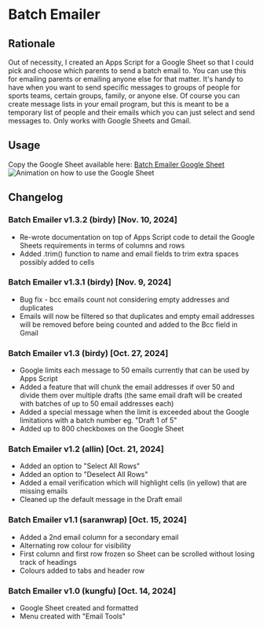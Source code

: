 # Batch Emailer

## Rationale
Out of necessity, I created an Apps Script for a Google Sheet so that I could pick and choose which parents to send a batch email to. You can use this for emailing parents or emailing anyone else for that matter. It's handy to have when you want to send specific messages to groups of people for sports teams, certain groups, family, or anyone else. Of course you can create message lists in your email program, but this is meant to be a temporary list of people and their emails which you can just select and send messages to. Only works with Google Sheets and Gmail.

## Usage
Copy the Google Sheet available here: [Batch Emailer Google Sheet](https://docs.google.com/spreadsheets/d/1_GBEL4F2JmbVhUSW21HPu8fMpxNp51gkV8lLS2ZgyGQ/copy)
![Animation on how to use the Google Sheet](https://secretgoldfish.weebly.com/uploads/3/6/5/7/365767/batch-emailer-v1-3-birdy-demo_orig.gif)

## Changelog
### Batch Emailer v1.3.2 (birdy) [Nov. 10, 2024]
* Re-wrote documentation on top of Apps Script code to detail the Google Sheets requirements in terms of columns and rows
* Added .trim() function to name and email fields to trim extra spaces possibly added to cells

### Batch Emailer v1.3.1 (birdy) [Nov. 9, 2024]
* Bug fix - bcc emails count not considering empty addresses and duplicates
* Emails will now be filtered so that duplicates and empty email addresses will be removed before being counted and added to the Bcc field in Gmail

### Batch Emailer v1.3 (birdy) [Oct. 27, 2024]
* Google limits each message to 50 emails currently that can be used by Apps Script
* Added a feature that will chunk the email addresses if over 50 and divide them over multiple drafts (the same email draft will be created with batches of up to 50 email addresses each)
* Added a special message when the limit is exceeded about the Google limitations with a batch number eg. "Draft 1 of 5"
* Added up to 800 checkboxes on the Google Sheet

### Batch Emailer v1.2 (allin) [Oct. 21, 2024]
* Added an option to "Select All Rows"
* Added an option to "Deselect All Rows"
* Added a email verification which will highlight cells (in yellow) that are missing emails
* Cleaned up the default message in the Draft email

### Batch Emailer v1.1 (saranwrap) [Oct. 15, 2024]
* Added a 2nd email column for a secondary email
* Alternating row colour for visibility
* First column and first row frozen so Sheet can be scrolled without losing track of headings
* Colours added to tabs and header row

### Batch Emailer v1.0 (kungfu) [Oct. 14, 2024]
* Google Sheet created and formatted
* Menu created with "Email Tools"
